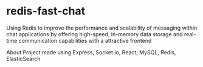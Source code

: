 # redis-fast-chat
Using Redis to improve the performance and scalability of messaging within chat applications by offering high-speed, in-memory data storage and real-time communication capabilities with a attractive frontend

About
Project made using Express, Socket.io, React, MySQL, Redis, ElasticSearch
